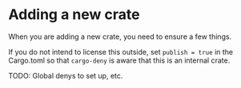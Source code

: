 # Adding a new crate

When you are adding a new crate, you need to ensure a few things.

If you do not intend to license this outside, set `publish = true` in the
Cargo.toml so that `cargo-deny` is aware that this is an internal crate.

TODO: Global denys to set up, etc.

